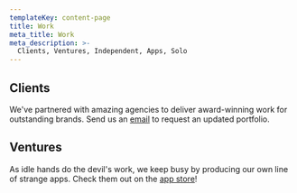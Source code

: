 ```yaml
---
templateKey: content-page
title: Work
meta_title: Work
meta_description: >-
  Clients, Ventures, Independent, Apps, Solo
---
```


## Clients

We've partnered with amazing agencies to deliver award-winning work for outstanding brands. Send us an [email](mailto:hellostranger@strange.agency) to request an updated portfolio.

## Ventures

As idle hands do the devil\'s work, we keep busy by producing our own line of strange apps. Check them out on the [app store](https://itunes.apple.com/us/developer/the-strange-agency-llc/id304558283)!
